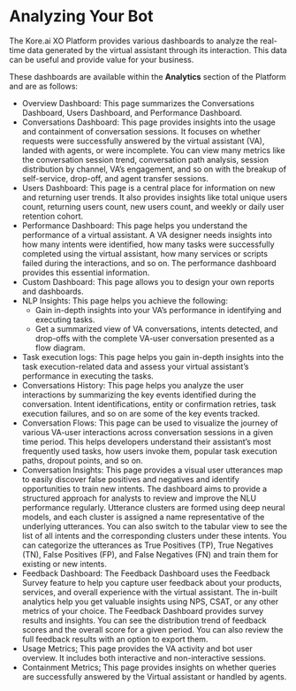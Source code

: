 # Analyzing Your Bot

The Kore.ai XO Platform provides various dashboards to analyze the real-time data generated by the virtual assistant through its interaction. This data can be useful and provide value for your business.

These dashboards are available within the **Analytics** section of the Platform and are as follows:



* Overview Dashboard: This page summarizes the Conversations Dashboard, Users Dashboard, and Performance Dashboard.
* Conversations Dashboard: This page provides insights into the usage and containment of conversation sessions. It focuses on whether requests were successfully answered by the virtual assistant (VA), landed with agents, or were incomplete. You can view many metrics like the conversation session trend, conversation path analysis, session distribution by channel, VA’s engagement, and so on with the breakup of self-service, drop-off, and agent transfer sessions.
* Users Dashboard: This page is a central place for information on new and returning user trends. It also provides insights like total unique users count, returning users count, new users count, and weekly or daily user retention cohort.
* Performance Dashboard: This page helps you understand the performance of a virtual assistant. A VA designer needs insights into how many intents were identified, how many tasks were successfully completed using the virtual assistant, how many services or scripts failed during the interactions, and so on. The performance dashboard provides this essential information.
* Custom Dashboard: This page allows you to design your own reports and dashboards.
* NLP Insights: This page helps you achieve the following:
    * Gain in-depth insights into your VA’s performance in identifying and executing tasks.
    * Get a summarized view of VA conversations, intents detected, and drop-offs with the complete VA-user conversation presented as a flow diagram.
* Task execution logs: This page helps you gain in-depth insights into the task execution-related data and assess your virtual assistant’s performance in executing the tasks.
* Conversations History: This page helps you analyze the user interactions by summarizing the key events identified during the conversation. Intent identifications, entity or confirmation retries, task execution failures, and so on are some of the key events tracked.
* Conversation Flows: This page can be used to visualize the journey of various VA-user interactions across conversation sessions in a given time period. This helps developers understand their assistant’s most frequently used tasks, how users invoke them, popular task execution paths, dropout points, and so on.
* Conversation Insights: This page provides a visual user utterances map to easily discover false positives and negatives and identify opportunities to train new intents. The dashboard aims to provide a structured approach for analysts to review and improve the NLU performance regularly. Utterance clusters are formed using deep neural models, and each cluster is assigned a name representative of the underlying utterances. You can also switch to the tabular view to see the list of all intents and the corresponding clusters under these intents. You can categorize the utterances as True Positives (TP), True Negatives (TN), False Positives (FP), and False Negatives (FN) and train them for existing or new intents.
* Feedback Dashboard: The Feedback Dashboard uses the Feedback Survey feature to help you capture user feedback about your products, services, and overall experience with the virtual assistant. The in-built analytics help you get valuable insights using NPS, CSAT, or any other metrics of your choice. The Feedback Dashboard provides survey results and insights. You can see the distribution trend of feedback scores and the overall score for a given period. You can also review the full feedback results with an option to export them.
* Usage Metrics[:](https://developer.kore.ai/docs/bots/analyzing-your-bot/dashboard/#Usage_Metrics) This page provides the VA activity and bot user overview. It includes both interactive and non-interactive sessions.
* Containment Metrics[:](https://developer.kore.ai/docs/bots/analyzing-your-bot/dashboard/#Containment_Metrics) This page provides insights on whether queries are successfully answered by the Virtual assistant or handled by agents.